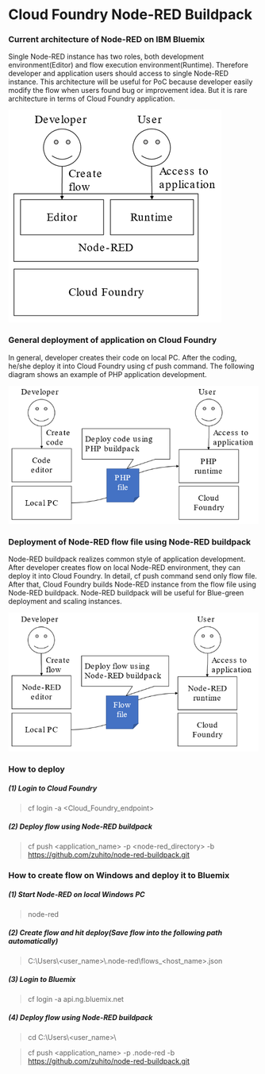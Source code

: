 # Cloud Foundry Node-RED Buildpack

### Current architecture of Node-RED on IBM Bluemix
 Single Node-RED instance has two roles, both development environment(Editor) and flow execution environment(Runtime). Therefore developer and application users should access to single Node-RED instance. This architecture will be useful for PoC because developer easily modify the flow when users found bug or improvement idea. But it is rare architecture in terms of Cloud Foundry application.
 
![nodered-on-bluemix.png](nodered-on-bluemix.png)

### General deployment of application on Cloud Foundry
 In general, developer creates their code on local PC. After the coding, he/she deploy it into Cloud Foundry using cf push command. The following diagram shows an example of PHP application development.
 
![php-buildpack.png](php-buildpack.png)

### Deployment of Node-RED flow file using Node-RED buildpack
 Node-RED buildpack realizes common style of application development. After developer creates flow on local Node-RED environment, they can deploy it into Cloud Foundry. In detail, cf push command send only flow file. After that, Cloud Foundry builds Node-RED instance from the flow file using Node-RED buildpack. Node-RED buildpack will be useful for Blue-green deployment and scaling instances.
 
![node-red-buildpack.png](node-red-buildpack.png)

### How to deploy
##### (1) Login to Cloud Foundry
> cf login -a <Cloud_Foundry_endpoint>
##### (2) Deploy flow using Node-RED buildpack
> cf push <application_name> -p <node-red_directory> -b https://github.com/zuhito/node-red-buildpack.git

### How to create flow on Windows and deploy it to Bluemix
##### (1) Start Node-RED on local Windows PC
> node-red
##### (2) Create flow and hit deploy(Save flow into the following path automatically)
> C:\\Users\\<user_name>\\.node-red\\flows_<host_name>.json
##### (3) Login to Bluemix
> cf login -a api.ng.bluemix.net
##### (4) Deploy flow using Node-RED buildpack
> cd C:\\Users\\<user_name>\\

> cf push <application_name> -p .node-red -b https://github.com/zuhito/node-red-buildpack.git

